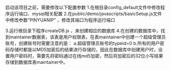 启动该项目之前，需要修改以下配置参数
1.在根目录config_default文件中修改程序运行端口、mysql相关配置
2.在public/demo/javascripts/basicSetup.js文件中修改参数“PINYUANIP” ，修改其端口为程序运行端口

3.运行根目录下程序createDB.js ，来创建相应的数据库
4.在创建的数据库中，找到maintainer数据表，该表是用户权限表，在表maintainer中创建一个超级管理员账号，创建账号时需要注意的是：
    a.超级管理员账号的typeid=0
    b.所有的用户密码存储时都是以MD5加密后的结果进行存储的，因此在数据库中创建用户时，设置用户密码时，需要先将密码通过在线md5加密，然后将加密后的32位小写结果存储到数据库表maintainer中。